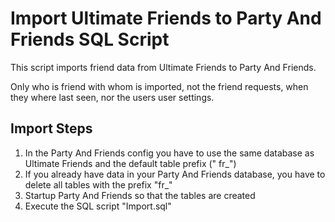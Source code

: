 # Import Ultimate Friends to Party And Friends SQL Script #

This script imports friend data from Ultimate Friends to Party And Friends.

Only who is friend with whom is imported, not the friend requests, when they where last seen, nor the users user
settings.

## Import Steps ##

1. In the Party And Friends config you have to use the same database as Ultimate Friends and the default table prefix ("
   fr_")
2. If you already have data in your Party And Friends database, you have to delete all tables with the prefix "fr_"
3. Startup Party And Friends so that the tables are created
4. Execute the SQL script "Import.sql"